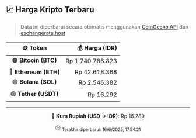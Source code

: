 

<!-- HARGA_KRIPTO -->
## 📈 Harga Kripto Terbaru

> Data ini diperbarui secara otomatis menggunakan [CoinGecko API](https://www.coingecko.com/) dan [exchangerate.host](https://exchangerate.host/)

<div align="center">

| 🪙 Token | 💰 Harga (IDR) |
|:------:|---------------:|
| 🟠 **Bitcoin (BTC)**   | Rp 1.740.786.823 |
| 🔵 **Ethereum (ETH)**  | Rp 42.618.368 |
| 🟣 **Solana (SOL)**    | Rp 2.546.382 |
| 🟢 **Tether (USDT)**   | Rp 16.292 |

---

💱 **Kurs Rupiah (USD → IDR)**: Rp 16.289

🕒 <sub>Terakhir diperbarui: 16/6/2025, 17.54.21</sub>

</div>
<!-- /HARGA_KRIPTO -->